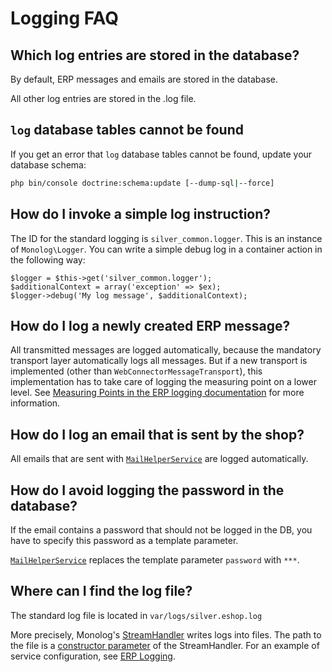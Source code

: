 # Logging FAQ

## Which log entries are stored in the database?

By default, ERP messages and emails are stored in the database.

All other log entries are stored in the .log file.

## `log` database tables cannot be found

If you get an error that `log` database tables cannot be found, update your database schema:

``` bash
php bin/console doctrine:schema:update [--dump-sql|--force]
```

## How do I invoke a simple log instruction?

The ID for the standard logging is `silver_common.logger`. This is an instance of `Monolog\Logger`.
You can write a simple debug log in a container action in the following way:

``` 
$logger = $this->get('silver_common.logger');
$additionalContext = array('exception' => $ex);
$logger->debug('My log message', $additionalContext);
```

## How do I log a newly created ERP message?

All transmitted messages are logged automatically, because the mandatory transport layer automatically logs all messages.
But if a new transport is implemented (other than `WebConnectorMessageTransport`),
this implementation has to take care of logging the measuring point on a lower level.
See [Measuring Points in the ERP logging documentation](../integrate_erp_systems/erp_communication/erp_logging.md#logging-architecture-measuring-points)
for more information.

## How do I log an email that is sent by the shop?

All emails that are sent with [`MailHelperService`](../../api/helper_services/mailhelperservice.md) are logged automatically.

## How do I avoid logging the password in the database?

If the email contains a password that should not be logged in the DB, you have to specify this password as a template parameter.

[`MailHelperService`](../../api/helper_services/mailhelperservice.md) replaces the template parameter `password` with `***`.

## Where can I find the log file?

The standard log file is located in `var/logs/silver.eshop.log`

More precisely, Monolog's [StreamHandler](https://github.com/Seldaek/monolog/blob/master/doc/02-handlers-formatters-processors.md#log-to-files-and-syslog) writes logs into files.
The path to the file is a [constructor parameter](https://github.com/Seldaek/monolog/blob/master/src/Monolog/Handler/StreamHandler.php#L33) of the StreamHandler.
For an example of service configuration, see [ERP Logging](../integrate_erp_systems/erp_communication/erp_logging.md#configuration).
